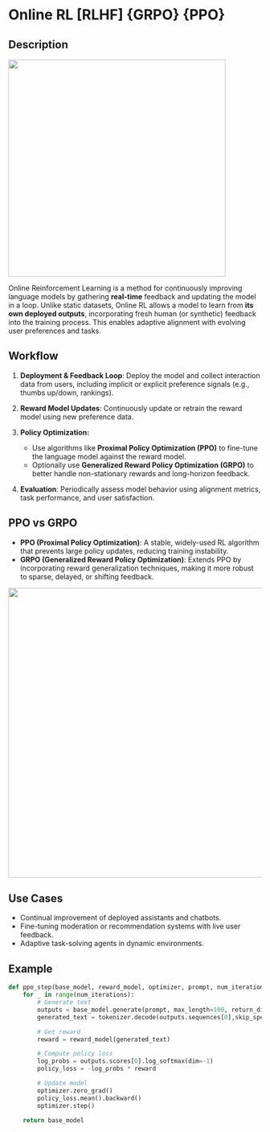 # Online RL [RLHF] {GRPO} {PPO}

## Description

<img src="overview.png" style="width:4.5in" />

Online Reinforcement Learning is a method for continuously improving language models by gathering **real-time** feedback and updating the model in a loop.
Unlike static datasets, Online RL allows a model to learn from **its own deployed outputs**, incorporating fresh human (or synthetic) feedback into the training process.
This enables adaptive alignment with evolving user preferences and tasks.

## Workflow

1. **Deployment & Feedback Loop**: Deploy the model and collect interaction data from users, including implicit or explicit preference signals (e.g., thumbs up/down, rankings).
2. **Reward Model Updates**: Continuously update or retrain the reward model using new preference data.
3. **Policy Optimization:**

   - Use algorithms like **Proximal Policy Optimization (PPO)** to fine-tune the language model against the reward model.
   - Optionally use **Generalized Reward Policy Optimization (GRPO)** to better handle non-stationary rewards and long-horizon feedback.

4. **Evaluation**: Periodically assess model behavior using alignment metrics, task performance, and user satisfaction.

## PPO vs GRPO

- **PPO (Proximal Policy Optimization)**: A stable, widely-used RL algorithm that prevents large policy updates, reducing training instability.
- **GRPO (Generalized Reward Policy Optimization)**: Extends PPO by incorporating reward generalization techniques, making it more robust to sparse, delayed, or shifting feedback.

<img src="ppo_and_grpo.png" style="width:6in" />

## Use Cases

- Continual improvement of deployed assistants and chatbots.
- Fine-tuning moderation or recommendation systems with live user feedback.
- Adaptive task-solving agents in dynamic environments.

## Example

```python
def ppo_step(base_model, reward_model, optimizer, prompt, num_iterations=5):
    for _ in range(num_iterations):
        # Generate text
        outputs = base_model.generate(prompt, max_length=100, return_dict_in_generate=True, output_scores=True)
        generated_text = tokenizer.decode(outputs.sequences[0],skip_special_tokens=True)

        # Get reward
        reward = reward_model(generated_text)

        # Compute policy loss
        log_probs = outputs.scores[0].log_softmax(dim=-1)
        policy_loss = -log_probs * reward

        # Update model
        optimizer.zero_grad()
        policy_loss.mean().backward()
        optimizer.step()

    return base_model
```
